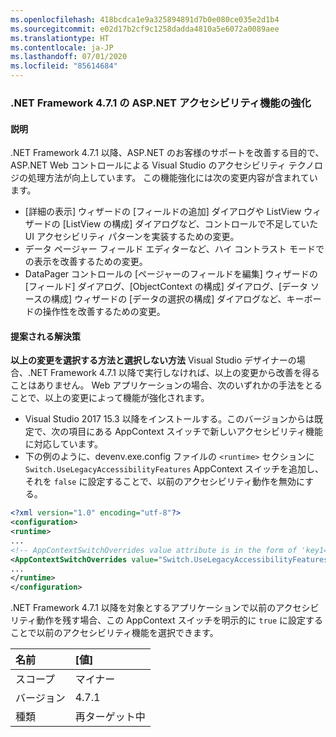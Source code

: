 ```yaml
---
ms.openlocfilehash: 418bcdca1e9a325894891d7b0e080ce035e2d1b4
ms.sourcegitcommit: e02d17b2cf9c1258dadda4810a5e6072a0089aee
ms.translationtype: HT
ms.contentlocale: ja-JP
ms.lasthandoff: 07/01/2020
ms.locfileid: "85614684"
---
```

### <a name="aspnet-accessibility-improvements-in-net-framework-471"></a>.NET Framework 4.7.1 の ASP.NET アクセシビリティ機能の強化

#### <a name="details"></a>説明

.NET Framework 4.7.1 以降、ASP.NET のお客様のサポートを改善する目的で、ASP.NET Web コントロールによる Visual Studio のアクセシビリティ テクノロジの処理方法が向上しています。  この機能強化には次の変更内容が含まれています。

- [詳細の表示] ウィザードの [フィールドの追加] ダイアログや ListView ウィザードの [ListView の構成] ダイアログなど、コントロールで不足していた UI アクセシビリティ パターンを実装するための変更。
- データ ページャー フィールド エディターなど、ハイ コントラスト モードでの表示を改善するための変更。
- DataPager コントロールの [ページャーのフィールドを編集] ウィザードの [フィールド] ダイアログ、[ObjectContext の構成] ダイアログ、[データ ソースの構成] ウィザードの [データの選択の構成] ダイアログなど、キーボードの操作性を改善するための変更。

#### <a name="suggestion"></a>提案される解決策

**以上の変更を選択する方法と選択しない方法** Visual Studio デザイナーの場合、.NET Framework 4.7.1 以降で実行しなければ、以上の変更から改善を得ることはありません。 Web アプリケーションの場合、次のいずれかの手法をとることで、以上の変更によって機能が強化されます。

- Visual Studio 2017 15.3 以降をインストールする。このバージョンからは既定で、次の項目にある AppContext スイッチで新しいアクセシビリティ機能に対応しています。
- 下の例のように、devenv.exe.config ファイルの `<runtime>` セクションに `Switch.UseLegacyAccessibilityFeatures` AppContext スイッチを追加し、それを `false` に設定することで、以前のアクセシビリティ動作を無効にする。

```xml
<?xml version="1.0" encoding="utf-8"?>
<configuration>
<runtime>
...
<!-- AppContextSwitchOverrides value attribute is in the form of 'key1=true/false;key2=true/false'  -->
<AppContextSwitchOverrides value="Switch.UseLegacyAccessibilityFeatures=false" />
...
</runtime>
</configuration>
```

.NET Framework 4.7.1 以降を対象とするアプリケーションで以前のアクセシビリティ動作を残す場合、この AppContext スイッチを明示的に `true` に設定することで以前のアクセシビリティ機能を選択できます。

| 名前    | [値]       |
|:--------|:------------|
| スコープ   | マイナー       |
| バージョン | 4.7.1       |
| 種類    | 再ターゲット中 |
